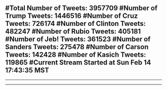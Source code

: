 #Total Number of Tweets: 3957709 
#Number of Trump Tweets: 1446516
#Number of Cruz Tweets: 726174
#Number of Clinton Tweets: 482247
#Number of Rubio Tweets: 405181
#Number of Jeb! Tweets: 361523
#Number of Sanders Tweets: 275478
#Number of Carson Tweets: 142428
#Number of Kasich Tweets: 119865
#Current Stream Started at Sun Feb 14 17:43:35 MST
---
---
---
